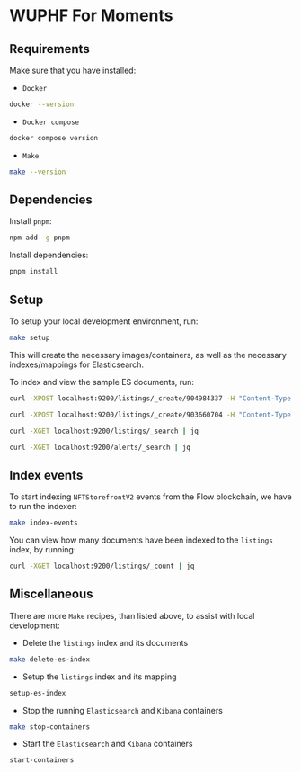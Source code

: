 # WUPHF For Moments

## Requirements

Make sure that you have installed:

- `Docker`

```bash
docker --version
```

- `Docker compose`

```bash
docker compose version
```

- `Make`

```bash
make --version
```

## Dependencies

Install `pnpm`:

```bash
npm add -g pnpm
```

Install dependencies:

```bash
pnpm install
```

## Setup

To setup your local development environment, run:

```bash
make setup
```

This will create the necessary images/containers, as well as the necessary indexes/mappings for Elasticsearch.

To index and view the sample ES documents, run:

```bash
curl -XPOST localhost:9200/listings/_create/904984337 -H "Content-Type: application/json" -d @packages/elastic/available-listing-V2.json | jq

curl -XPOST localhost:9200/listings/_create/903660704 -H "Content-Type: application/json" -d @packages/elastic/purchased-listing-V2.json | jq

curl -XGET localhost:9200/listings/_search | jq

curl -XGET localhost:9200/alerts/_search | jq
```

## Index events

To start indexing `NFTStorefrontV2` events from the Flow blockchain, we have to run the indexer:

```bash
make index-events
```

You can view how many documents have been indexed to the `listings` index, by running:

```bash
curl -XGET localhost:9200/listings/_count | jq
```

## Miscellaneous

There are more `Make` recipes, than listed above, to assist with local development:

- Delete the `listings` index and its documents

```bash
make delete-es-index
```

- Setup the `listings` index and its mapping

```bash
setup-es-index
```

- Stop the running `Elasticsearch` and `Kibana` containers

```bash
make stop-containers
```

- Start the `Elasticsearch` and `Kibana` containers

```bash
start-containers
```
